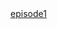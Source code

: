 <!DOCTYPEhtml>
<html>

<title>
  <head> Episodes </head>
</title>

<body>
  <a href="/">
            episode1
        </a>
</body>


</html>
